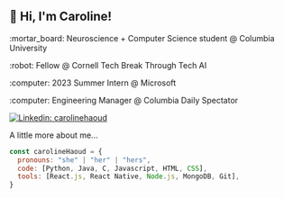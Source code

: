 <h2> 👋 Hi, I'm Caroline! </h2>
<!-- <img align='right' src="https://media1.giphy.com/media/YPQ62IX4xd60xJDaBu/giphy.gif?cid=790b7611e7562db4f680611a56e95f7806bf246fd10fb65d&rid=giphy.gif&ct=s" width="230"> -->

<p>:mortar_board: Neuroscience + Computer Science student @ Columbia University</p>
<p>:robot: Fellow @ Cornell Tech Break Through Tech AI</p>
<p>:computer: 2023 Summer Intern @ Microsoft</p>
<!-- <p>:brain: Research Assistant @ Columbia University Zuckerman Institute Center for Theoretical Neuroscience</p> -->
<!-- <p><em>Machine Learning Safety Scholar @ Center for AI Safety </em></p> -->
<p>:computer: Engineering Manager @ Columbia Daily Spectator</p>
<!-- <p><em>Full Stack Developer Student @ Reskill Americans </em></p> -->

[![Linkedin: carolinehaoud](https://img.shields.io/badge/-carolinehaoud-blue?style=flat-square&logo=Linkedin&logoColor=white&link=https://www.linkedin.com/in/caroline-haoud/)](https://www.linkedin.com/in/caroline-haoud/)


A little more about me...  

```javascript
const carolineHaoud = {
  pronouns: "she" | "her" | "hers",
  code: [Python, Java, C, Javascript, HTML, CSS],
  tools: [React.js, React Native, Node.js, MongoDB, Git],
}
```

